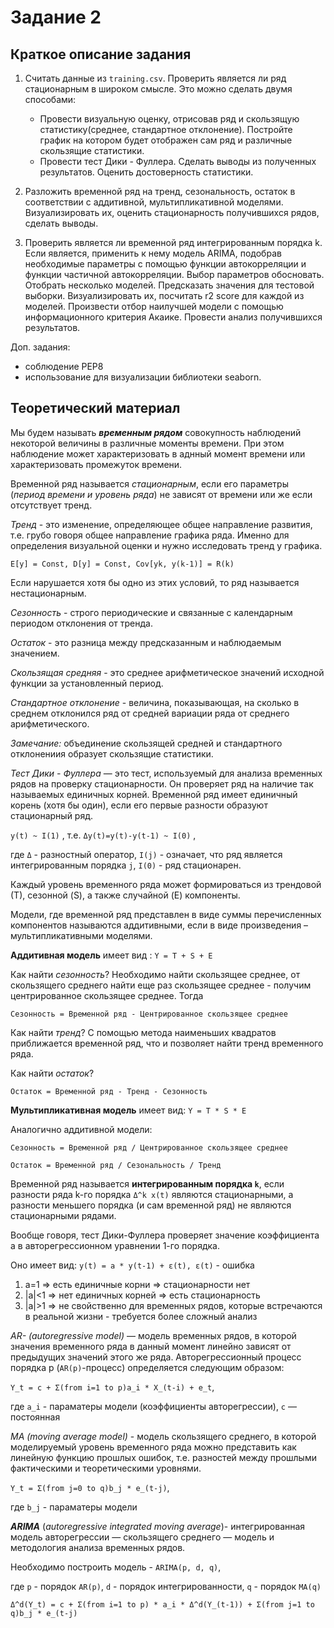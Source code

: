 Задание 2
======================
Краткое описание задания
---------------
1. Считать данные из `training.csv`. Проверить является ли ряд стационарным в широком смысле.
      Это можно сделать двумя способами:
      * Провести визуальную оценку, отрисовав ряд и скользящую статистику(среднее, стандартное отклонение). Постройте график на котором будет отображен сам ряд и различные скользящие статистики.
      * Провести тест Дики - Фуллера.
 Сделать выводы из полученных результатов. Оценить достоверность статистики.

2. Разложить временной ряд на тренд, сезональность, остаток в соответствии с аддитивной, мультипликативной моделями. Визуализировать их, оценить стационарность получившихся рядов, сделать выводы.

3. Проверить является ли временной ряд интегрированным порядка k. Если является, применить к нему модель ARIMA, подобрав необходимые параметры с помощью функции автокорреляции и функции частичной автокорреляции. Выбор параметров обосновать. Отобрать несколько моделей. Предсказать значения для тестовой выборки. Визуализировать их, посчитать r2 score для каждой из моделей. Произвести отбор наилучшей модели с помощью информационного критерия Акаике. Провести анализ получившихся результатов.

Доп. задания:
* соблюдение PEP8
* использование для визуализации библиотеки seaborn.

Теоретический материал
------------------------
Мы будем называть ***временным рядом*** совокупность наблюдений некоторой величины в различные моменты времени. При этом наблюдение может характеризовать в аднный момент времени или характеризовать промежуток времени.

Временной ряд называется *стационарным*, если его параметры (*период времени и уровень ряда*) не зависят от времени или же если отсутствует тренд. 

*Тренд* - это изменение, определяющее общее направление развития, т.е. грубо говоря общее направление графика ряда. Именно для определения визуальной оценки и нужно исследовать тренд у графика.

`E[y] = Const, D[y] = Const, Cov[yk, y(k-1)] = R(k)`

Если нарушается хотя бы одно из этих условий, то ряд называется нестационарным.

*Сезонность* - строго периодические и связанные с календарным периодом отклонения от трендa.

*Остаток* - это разница между предсказанным и наблюдаемым значением.

*Скользящая средняя* - это среднее арифметическое значений исходной функции за установленный период.

*Стандартное отклонение* - величина, показывающая, на сколько в среднем отклонился ряд от средней вариации ряда от среднего арифметического. 

*Замечание:* объединение cкользящей средней и стандартного отклонениия образует скользящие статистики.

*Тест Дики - Фуллера* — это тест, используемый для анализа временных рядов на проверку стационарности.  Он проверяет ряд на наличие так называемых единичных корней. Временной ряд имеет единичный корень (хотя бы один), если его первые разности образуют стационарный ряд.

`y(t) ~ I(1)` , т.е. `Δy(t)=y(t)-y(t-1) ~ I(0)` ,

где `Δ` - разностный оператор, `I(j)` - означает, что ряд является интегрированным порядка `j`,
`I(0)` - ряд стационарен.

Каждый уровень временного ряда может формироваться из трендовой (Т), сезонной (S), а также случайной (E) компоненты.



Модели, где временной ряд представлен в виде суммы перечисленных компонентов называются аддитивными, если в виде произведения – мультипликативными моделями.

**Аддитивная модель** имеет вид : `Y = T + S + E`

Как найти *сезонность*? Необходимо найти скользящее среднее, от скользящего среднего найти еще раз скользящее среднее - получим центрированное скользящее среднее. Тогда

`Сезонность = Временной ряд - Центрированное скользящее среднее`

Как найти *тренд*? С помощью метода наименьших квадратов приближается временной ряд, что и позволяет найти тренд временного ряда.

Как найти *остаток*?

`Остаток = Временной ряд - Тренд - Сезонность`

**Мультипликативная модель** имеет вид: `Y = T * S * E`

Аналогично аддитивной модели:

`Сезонность = Временной ряд / Центрированное скользящее среднее`

`Остаток = Временной ряд / Сезональность / Тренд`






Временной ряд называется **интегрированным порядка `k`**, если разности ряда k-го порядка `Δ^k x(t)` являются стационарными,
а разности меньшего порядка (и сам временной ряд) не являются стационарными рядами.

Вообще говоря, тест Дики-Фуллера проверяет значение коэффициента a в авторегрессионном уравнении 1-го порядка.

Оно имеет вид: `y(t) = a * y(t-1) + ε(t), ε(t)` - ошибка

   1. a=1 => есть единичные корни => стационарности нет
   2. |a|<1 => нет единичных корней => есть стационарность
   3. |a|>1 => не свойственно для временных рядов, которые встречаются в реальной жизни - требуется более сложный анализ
   
 
*AR- (autoregressive model)* — модель временных рядов, в которой значения временного ряда в данный момент линейно зависят от предыдущих значений этого же ряда. Авторегрессионный процесс порядка p (`AR(p)`-процесс) определяется следующим образом:
 
`Y_t = c + Σ(from i=1 to p)a_i * X_(t-i) + e_t`, 

где `a_i` - параматеры модели (коэффициенты авторегрессии), `c` — постоянная

*MA (moving average model)* - модель скользящего среднего, в которой моделируемый уровень временного ряда можно представить как линейную функцию прошлых ошибок, т.е. разностей между прошлыми фактическими и теоретическими уровнями.

`Y_t = Σ(from j=0 to q)b_j * e_(t-j)`, 

где `b_j` - параматеры модели

***ARIMA*** (*autoregressive integrated moving average*)- интегрированная модель авторегрессии — скользящего среднего — модель и методология анализа временных рядов.

Необходимо построить модель - `ARIMA(p, d, q)`,

где `p` - порядок `AR(p)`, `d` - порядок интегрированности, `q` - порядок `MA(q)`

`Δ^d(Y_t) = c + Σ(from i=1 to p) * a_i * Δ^d(Y_(t-1)) + Σ(from j=1 to q)b_j * e_(t-j)`

